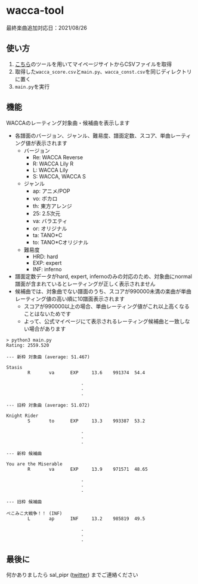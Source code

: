 # wacca-tool

最終楽曲追加対応日：2021/08/26

## 使い方

1. [こちら](https://github.com/saezurucrow/wacca-score-csv)のツールを用いてマイページサイトからCSVファイルを取得
2. 取得した```wacca_score.csv```と```main.py```、```wacca_const.csv```を同じディレクトリに置く
3. ```main.py```を実行

## 機能

WACCAのレーティング対象曲・候補曲を表示します

- 各譜面のバージョン、ジャンル、難易度、譜面定数、スコア、単曲レーティング値が表示されます
  - バージョン
    - Re: WACCA Reverse
    - R: WACCA Lily R
    - L: WACCA Lily
    - S: WACCA, WACCA S
  - ジャンル
    - ap: アニメ/POP
    - vo: ボカロ
    - th: 東方アレンジ
    - 25: 2.5次元
    - va: バラエティ
    - or: オリジナル
    - ta: TANO*C
    - to: TANO*Cオリジナル
  - 難易度
    - HRD: hard
    - EXP: expert
    - INF: inferno
- 譜面定数データがhard, expert, infernoのみの対応のため、対象曲にnormal譜面が含まれているとレーティングが正しく表示されません
- 候補曲では、対象曲でない譜面のうち、スコアが990000未満の楽曲が単曲レーティング値の高い順に10譜面表示されます
  - スコアが990000以上の場合、単曲レーティング値がこれ以上高くなることはないためです
  - よって、公式マイページにて表示されるレーティング候補曲と一致しない場合があります

```
> python3 main.py 
Rating: 2559.520

--- 新枠 対象曲 (average: 51.467)

Stasis
        R       va      EXP     13.6    991374  54.4

                            .
                            .
                            .

--- 旧枠 対象曲 (average: 51.072)

Knight Rider
        S       to      EXP     13.3    993387  53.2

                            .
                            .
                            .

--- 新枠 候補曲

You are the Miserable
        R       va      EXP     13.9    971571  48.65

                            .
                            .
                            .

--- 旧枠 候補曲

ぺこみこ大戦争！！ (INF)
        L       ap      INF     13.2    985819  49.5

                            .
                            .
                            .
```

## 最後に

何かありましたら sal_pipr ([twitter](https://twitter.com/sal_pipr)) までご連絡ください